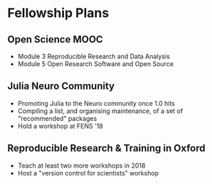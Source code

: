 # Fellowship Plans


## Open Science MOOC
- Module 3 Reproducible Research and Data Analysis
- Module 5 Open Research Software and Open Source


## Julia Neuro Community
- Promoting Julia to the Neuro community once 1.0 hits
- Compiling a list, and organising maintenance, of a set of "recommended" packages
- Hold a workshop at FENS '18


## Reproducible Research & Training in Oxford
- Teach at least two more workshops in 2018
- Host a "version control for scientists" workshop
